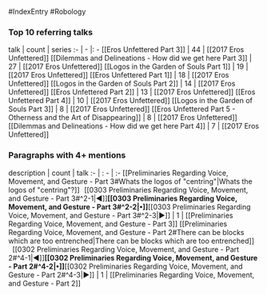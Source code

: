 #IndexEntry #Robology

### Top 10 referring talks
talk | count | series
:- | - |: -
[[Eros Unfettered Part 3]] | 44 | [[2017 Eros Unfettered]]
[[Dilemmas and Delineations - How did we get here Part 3]] | 27 | [[2017 Eros Unfettered]]
[[Logos in the Garden of Souls Part 1]] | 19 | [[2017 Eros Unfettered]]
[[Eros Unfettered Part 1]] | 18 | [[2017 Eros Unfettered]]
[[Logos in the Garden of Souls Part 2]] | 14 | [[2017 Eros Unfettered]]
[[Eros Unfettered Part 2]] | 13 | [[2017 Eros Unfettered]]
[[Eros Unfettered Part 4]] | 10 | [[2017 Eros Unfettered]]
[[Logos in the Garden of Souls Part 3]] | 8 | [[2017 Eros Unfettered]]
[[Eros Unfettered Part 5 - Otherness and the Art of Disappearing]] | 8 | [[2017 Eros Unfettered]]
[[Dilemmas and Delineations - How did we get here Part 4]] | 7 | [[2017 Eros Unfettered]]

### Paragraphs with 4+ mentions
description | count | talk
:- | : - | :-
[[Preliminaries Regarding Voice, Movement, and Gesture - Part 3#Whats the logos of "centring"\|Whats the logos of "centring"?]] &nbsp;&nbsp;[[0303 Preliminaries Regarding Voice, Movement, and Gesture - Part 3#^2-1\|◀]]**[[0303 Preliminaries Regarding Voice, Movement, and Gesture - Part 3#^2-2\|•]]**[[0303 Preliminaries Regarding Voice, Movement, and Gesture - Part 3#^2-3\|▶]] | 1 | [[Preliminaries Regarding Voice, Movement, and Gesture - Part 3]]
[[Preliminaries Regarding Voice, Movement, and Gesture - Part 2#There can be blocks which are too entrenched\|There can be blocks which are too entrenched]] &nbsp;&nbsp;[[0302 Preliminaries Regarding Voice, Movement, and Gesture - Part 2#^4-1\|◀]]**[[0302 Preliminaries Regarding Voice, Movement, and Gesture - Part 2#^4-2\|•]]**[[0302 Preliminaries Regarding Voice, Movement, and Gesture - Part 2#^4-3\|▶]] | 1 | [[Preliminaries Regarding Voice, Movement, and Gesture - Part 2]]

